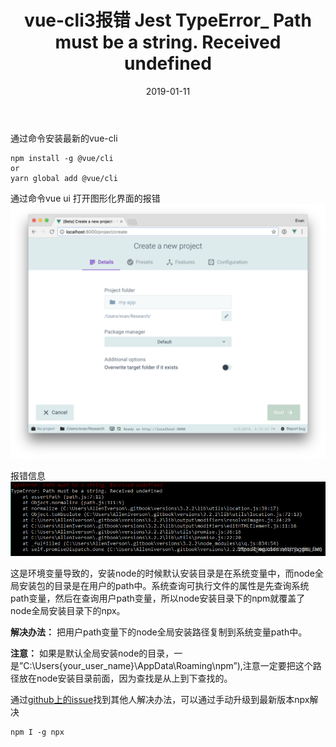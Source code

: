 ﻿---
title: vue-cli3报错 Jest TypeError_ Path must be a string. Received undefined
date: 2019-01-11
---

通过命令安装最新的vue-cli
  
```
npm install -g @vue/cli
or
yarn global add @vue/cli
```
通过命令vue ui 打开图形化界面的报错
![图形化j界面](../images/20190111142836783.png)

报错信息
![在这里插入图片描述](../images/20190111142906355.png)

这是环境变量导致的，安装node的时候默认安装目录是在系统变量中，而node全局安装包的目录是在用户的path中。系统查询可执行文件的属性是先查询系统path变量，然后在查询用户path变量，所以node安装目录下的npm就覆盖了node全局安装目录下的npx。

**解决办法：**
  把用户path变量下的node全局安装路径复制到系统变量path中。

**注意：**
如果是默认全局安装node的目录，一是”C:\Users{your_user_name}\AppData\Roaming\npm”),注意一定要把这个路径放在node安装目录前面，因为查找是从上到下查找的。 

通过[github上的issue](https://github.com/zkat/npx/issues/144)找到其他人解决办法，可以通过手动升级到最新版本npx解决

    npm I -g npx

